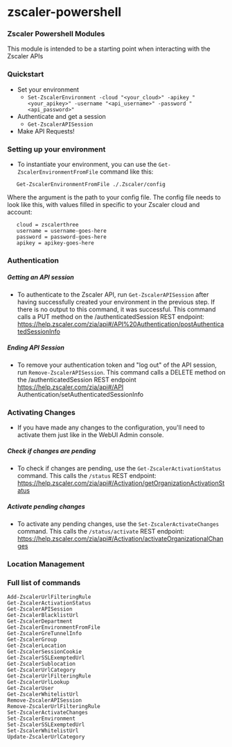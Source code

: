 # zscaler-powershell

### Zscaler Powershell Modules
This module is intended to be a starting point when interacting with the Zscaler APIs

### Quickstart 
- Set your environment
    - `Set-ZscalerEnvironment -cloud "<your_cloud>" -apikey "<your_apikey>" -username "<api_username>" -password "<api_password>"`
- Authenticate and get a session
    - `Get-ZscalerAPISession`
- Make API Requests!

### Setting up your environment
- To instantiate your environment, you can use the `Get-ZscalerEnvironmentFromFile` command like this:

 ```
    Get-ZscalerEnvironmentFromFile ./.Zscaler/config
``` 
 
 Where the argument is the path to your config file. The config file needs to look like this, with values filled in specific to your Zscaler cloud and account:
 ```
    cloud = zscalerthree
    username = username-goes-here
    password = password-goes-here
    apikey = apikey-goes-here
```

### Authentication
##### Getting an API session
- To authenticate to the Zscaler API, run `Get-ZscalerAPISession` after having successfully created your environment in the previous step. If there is no output to this command, it was successful. This command calls a PUT method on the /authenticatedSession REST endpoint: https://help.zscaler.com/zia/api#/API%20Authentication/postAuthenticatedSessionInfo 

##### Ending API Session
- To remove your authentication token and "log out" of the API session, run `Remove-ZscalerAPISession`. This command calls a DELETE method on the /authenticatedSession REST endpoint https://help.zscaler.com/zia/api#/API Authentication/setAuthenticatedSessionInfo

### Activating Changes
- If you have made any changes to the configuration, you'll need to activate them just like in the WebUI Admin console.

##### Check if changes are pending
- To check if changes are pending, use the `Get-ZscalerActivationStatus` command. This calls the `/status` REST endpoint: https://help.zscaler.com/zia/api#/Activation/getOrganizationActivationStatus

##### Activate pending changes
- To activate any pending changes, use the `Set-ZscalerActivateChanges` command. This calls the `/status/activate` REST endpoint: https://help.zscaler.com/zia/api#/Activation/activateOrganizationalChanges

### Location Management

### Full list of commands
```
Add-ZscalerUrlFilteringRule
Get-ZscalerActivationStatus
Get-ZscalerAPISession
Get-ZscalerBlacklistUrl
Get-ZscalerDepartment
Get-ZscalerEnvironmentFromFile
Get-ZscalerGreTunnelInfo
Get-ZscalerGroup
Get-ZscalerLocation
Get-ZscalerSessionCookie
Get-ZscalerSSLExemptedUrl
Get-ZscalerSublocation
Get-ZscalerUrlCategory
Get-ZscalerUrlFilteringRule
Get-ZscalerUrlLookup
Get-ZscalerUser
Get-ZscalerWhitelistUrl
Remove-ZscalerAPISession
Remove-ZscalerUrlFilteringRule
Set-ZscalerActivateChanges
Set-ZscalerEnvironment
Set-ZscalerSSLExemptedUrl
Set-ZscalerWhitelistUrl
Update-ZscalerUrlCategory
```



